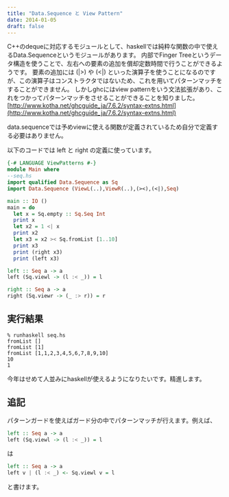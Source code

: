```yaml
---
title: "Data.Sequence と View Pattern"
date: 2014-01-05
draft: false
---
```


C++のdequeに対応するモジュールとして、haskellでは純粋な関数の中で使えるData.Sequenceというモジュールがあります。
内部でFinger Treeというデータ構造を使うことで、左右への要素の追加を償却定数時間で行うことができるようです。
要素の追加には (|>) や (<|) といった演算子を使うことになるのですが、この演算子はコンストラクタではないため、これを用いてパターンマッチをすることができません。
しかしghcにはview patternをいう文法拡張があり、これをつかってパターンマッチをさせることができることを知りました。
[http://www.kotha.net/ghcguide_ja/7.6.2/syntax-extns.html](http://www.kotha.net/ghcguide_ja/7.6.2/syntax-extns.html)

data.sequenceでは予めviewに使える関数が定義されているため自分で定義する必要はありません。

以下のコードでは left と right の定義に使っています。

```haskell
{-# LANGUAGE ViewPatterns #-}
module Main where
--seq.hs
import qualified Data.Sequence as Sq
import Data.Sequence (ViewL(..),ViewR(..),(><),(<|),Seq)

main :: IO ()
main = do
  let x = Sq.empty :: Sq.Seq Int
  print x
  let x2 = 1 <| x
  print x2
  let x3 = x2 >< Sq.fromList [1..10]
  print x3
  print (right x3)
  print (left x3)

left :: Seq a -> a
left (Sq.viewl -> (l :< _)) = l

right :: Seq a -> a
right (Sq.viewr -> (_ :> r)) = r
```

実行結果
-------

```shell
% runhaskell seq.hs
fromList []
fromList [1]
fromList [1,1,2,3,4,5,6,7,8,9,10]
10
1
```

今年はせめて人並みにhaskellが使えるようになりたいです。精進します。


追記
----

パターンガードを使えばガード分の中でパターンマッチが行えます。例えば、

```haskell
left :: Seq a -> a
left (Sq.viewl -> (l :< _)) = l
```
は

```haskell
left :: Seq a -> a
left v | (l :< _) <- Sq.viewl v = l
```
と書けます。
